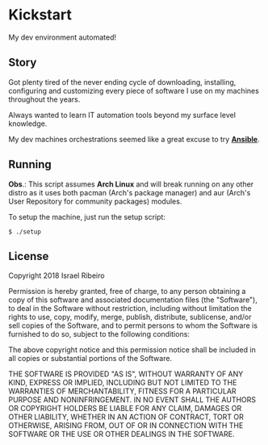 # Kickstart

My dev environment automated!

## Story

Got plenty tired of the never ending cycle of downloading, installing, configuring and customizing every piece of software I use on my machines throughout the years.

Always wanted to learn IT automation tools beyond my surface level knowledge.

My dev machines orchestrations seemed like a great excuse to try [**Ansible**](https://www.ansible.com).

## Running

**Obs**.: This script assumes **Arch Linux** and will break running on any other distro as it uses both pacman (Arch's package manager) and aur (Arch's User Repository for community packages) modules.

To setup the machine, just run the setup script:

    $ ./setup

## License

Copyright 2018 Israel Ribeiro

Permission is hereby granted, free of charge, to any person obtaining a copy of this software and associated documentation files (the "Software"), to deal in the Software without restriction, including without limitation the rights to use, copy, modify, merge, publish, distribute, sublicense, and/or sell copies of the Software, and to permit persons to whom the Software is furnished to do so, subject to the following conditions:

The above copyright notice and this permission notice shall be included in all copies or substantial portions of the Software.

THE SOFTWARE IS PROVIDED "AS IS", WITHOUT WARRANTY OF ANY KIND, EXPRESS OR IMPLIED, INCLUDING BUT NOT LIMITED TO THE WARRANTIES OF MERCHANTABILITY, FITNESS FOR A PARTICULAR PURPOSE AND NONINFRINGEMENT. IN NO EVENT SHALL THE AUTHORS OR COPYRIGHT HOLDERS BE LIABLE FOR ANY CLAIM, DAMAGES OR OTHER LIABILITY, WHETHER IN AN ACTION OF CONTRACT, TORT OR OTHERWISE, ARISING FROM, OUT OF OR IN CONNECTION WITH THE SOFTWARE OR THE USE OR OTHER DEALINGS IN THE SOFTWARE.